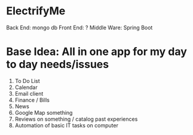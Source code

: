 # ElectrifyMe

Back End: mongo db
Front End: ?
Middle Ware: Spring Boot

# Base Idea: All in one app for my day to day needs/issues
1. To Do List
2. Calendar
3.  Email client
4.  Finance / Bills
5.  News
6.  Google Map something 
7. Reviews on something / catalog past experiences 
8. Automation of basic IT tasks on computer

